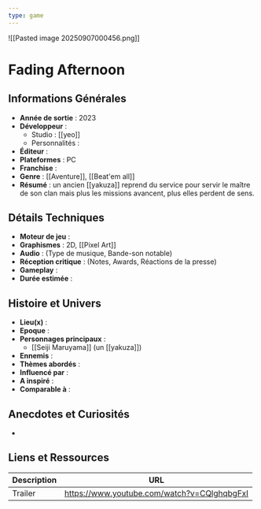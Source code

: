 ```yaml
---
type: game
---
```

![[Pasted image 20250907000456.png]]
# Fading Afternoon

## Informations Générales

- **Année de sortie** : 2023
- **Développeur** : 
	- Studio : [[yeo]]
	- Personnalités : 
- **Éditeur** : 
- **Plateformes** : PC
- **Franchise** : 
- **Genre** : [[Aventure]], [[Beat'em all]]
- **Résumé** : un ancien [[yakuza]] reprend du service pour servir le maître de son clan mais plus les missions avancent, plus elles perdent de sens.

## Détails Techniques
- **Moteur de jeu** : 
- **Graphismes** : 2D, [[Pixel Art]]
- **Audio** : (Type de musique, Bande-son notable)
- **Réception critique** : (Notes, Awards, Réactions de la presse)
- **Gameplay** :
- **Durée estimée** : 

## Histoire et Univers
- **Lieu(x)** : 
- **Epoque** : 
- **Personnages principaux** : 
	- [[Seiji Maruyama]] (un [[yakuza]])
- **Ennemis** :
- **Thèmes abordés** : 
- **Influencé par** :
- **A inspiré** : 
- **Comparable à** :
## Anecdotes et Curiosités
- 
## Liens et Ressources

| Description | URL                                         |
| ----------- | ------------------------------------------- |
| Trailer     | https://www.youtube.com/watch?v=CQlghqbgFxI |
